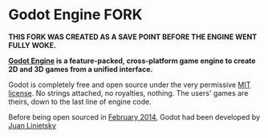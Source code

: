 # Godot Engine FORK

**THIS FORK WAS CREATED AS A SAVE POINT BEFORE THE ENGINE WENT FULLY WOKE.**

**[Godot Engine](https://godotengine.org) is a feature-packed, cross-platform
game engine to create 2D and 3D games from a unified interface.** 

Godot is completely free and open source under the very permissive [MIT license](https://godotengine.org/license).
No strings attached, no royalties, nothing. The users' games are theirs, down
to the last line of engine code.

Before being open sourced in [February 2014](https://github.com/godotengine/godot/commit/0b806ee0fc9097fa7bda7ac0109191c9c5e0a1ac),
Godot had been developed by [Juan Linietsky](https://github.com/reduz) 
